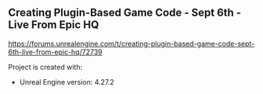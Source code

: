 ## Creating Plugin-Based Game Code - Sept 6th - Live From Epic HQ

https://forums.unrealengine.com/t/creating-plugin-based-game-code-sept-6th-live-from-epic-hq/72739

Project is created with:
* Unreal Engine version: 4.27.2
